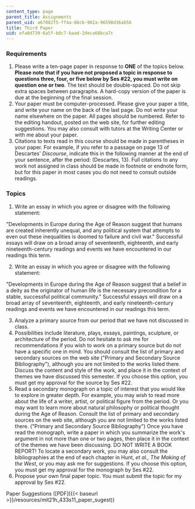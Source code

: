 ```yaml
---
content_type: page
parent_title: Assignments
parent_uid: a67082f5-ff4a-86cb-902a-96598d36ab56
title: Third Paper
uid: efa0d739-6a5f-b0c7-baad-2deca68bca7c
---
```


### Requirements

1.  Please write a ten-page paper in response to **ONE** of the topics below. **Please note that if you have not proposed a topic in response to questions three, four, or five below by Ses #22, you must write on question one or two**. The text should be double-spaced. Do not skip extra spaces between paragraphs. A hard-copy version of the paper is due at the beginning of the final session.
2.  Your paper must be computer-processed. Please give your paper a title, and write your name on the back of the last page. Do not write your name elsewhere on the paper. All pages should be numbered. Refer to the editing handout, posted on the web site, for further editing suggestions. You may also consult with tutors at the Writing Center or with me about your paper.
3.  Citations to texts read in this course should be made in parentheses in your paper. For example, if you refer to a passage on page 13 of Descartes' _Discourse_, indicate this in the following manner at the end of your sentence, after the period: (Descartes, 13). Full citations to any work not assigned in class should be made in footnote or endnote form, but for this paper in most cases you do not need to consult outside readings.

### Topics

1.  Write an essay in which you agree or disagree with the following statement:

"Developments in Europe during the Age of Reason suggest that humans are created inherently unequal, and any political system that attempts to even out these inequalities is doomed to failure and civil war." Successful essays will draw on a broad array of seventeenth, eighteenth, and early nineteenth-century readings and events we have encountered in our readings this term.

2.  Write an essay in which you agree or disagree with the following statement:

"Developments in Europe during the Age of Reason suggest that a belief in a deity as the originator of human life is the necessary precondition for a stable, successful political community." Successful essays will draw on a broad array of seventeenth, eighteenth, and early nineteenth-century readings and events we have encountered in our readings this term.

3.  Analyze a primary source from our period that we have not discussed in class.
4.  Possibilities include literature, plays, essays, paintings, sculpture, or architecture of the period. Do not hesitate to ask me for recommendations if you wish to work on a primary source but do not have a specific one in mind. You should consult the list of primary and secondary sources on the web site ("Primary and Secondary Source Bibliography"), although you are not limited to the works listed there. Discuss the content and style of the work, and place it in the context of themes we have discussed this semester. If you choose this option, you must get my approval for the source by Ses #22.
5.  Read a secondary monograph on a topic of interest that you would like to explore in greater depth. For example, you may wish to read more about the life of a writer, artist, or political figure from the period. Or you may want to learn more about natural philosophy or political thought during the Age of Reason. Consult the list of primary and secondary sources on the web site, although you are not limited to the works listed there. ("Primary and Secondary Source Bibliography") Once you have read the monograph, write a paper in which you summarize the work's argument in not more than one or two pages, then place it in the context of the themes we have been discussing. DO NOT WRITE A BOOK REPORT! To locate a secondary work, you may also consult the bibliographies at the end of each chapter in Hunt, _et al., The Making of the West_, or you may ask me for suggestions. If you choose this option, you must get my approval for the monograph by Ses #22.
6.  Propose your own final paper topic. You must submit the topic for my approval by Ses #22.

Paper Suggestions ([PDF]({{< baseurl >}}/resources/mit21h_433s11_paper_sugest))